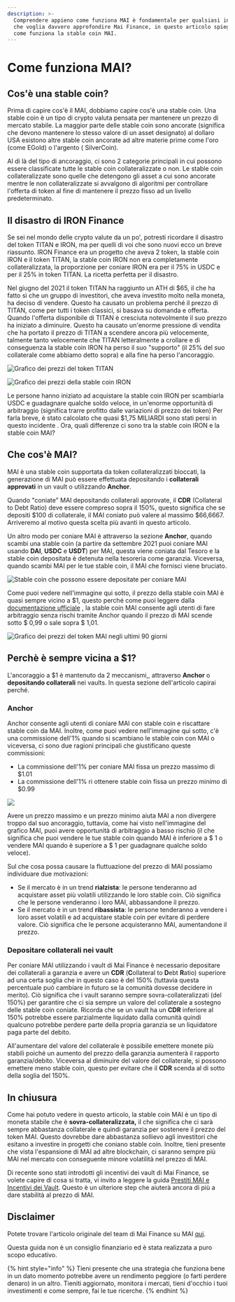 ```yaml
---
description: >-
  Comprendere appieno come funziona MAI è fondamentale per qualsiasi investitore
  che voglia davvero approfondire Mai Finance, in questo articolo spiegheremo
  come funziona la stable coin MAI.
---
```


# Come funziona MAI?

## Cos'è una stable coin?

Prima di capire cos'è il MAI, dobbiamo capire cos'è una stable coin. Una stable coin è un tipo di crypto valuta pensata per mantenere un prezzo di mercato stabile. La maggior parte delle stable coin sono ancorate (significa che devono mantenere lo stesso valore di un asset designato) al dollaro USA esistono altre stable coin ancorate ad altre materie prime come l'oro (come EGold) o l'argento ( SilverCoin).

Al di là del tipo di ancoraggio, ci sono 2 categorie principali in cui possono essere classificate tutte le stable coin collateralizzate o non. Le stable coin collateralizzate sono quelle che detengono gli asset a cui sono ancorate mentre le non collateralizzate si avvalgono di algoritmi per controllare l'offerta di token al fine di mantenere il prezzo fisso ad un livello predeterminato.

## Il disastro di IRON Finance

Se sei nel mondo delle crypto valute da un po', potresti ricordare il disastro del token TITAN e IRON, ma per quelli di voi che sono nuovi ecco un breve riassunto. IRON Finance era un progetto che aveva 2 token, la stable coin IRON e il token TITAN, la stable coin IRON non era completamente collateralizzata, la proporzione per coniare IRON era per il 75% in USDC e per il 25% in token TITAN. La ricetta perfetta per il disastro.

Nel giugno del 2021 il token TITAN ha raggiunto un ATH di $65, il che ha fatto sì che un gruppo di investitori, che aveva investito molto nella moneta, ha deciso di vendere. Questo ha causato un problema perché il prezzo di TITAN, come per tutti i token classici, si basava su domanda e offerta. Quando l'offerta disponibile di TITAN è cresciuta notevolmente il suo prezzo ha iniziato a diminuire. Questo ha causato un'enorme pressione di vendita che ha portato il prezzo di TITAN a scendere ancora più velocemente, talmente tanto velocemente che TITAN letteralmente a crollare e di conseguenza la stable coin IRON ha perso il suo "supporto" (il 25% del suo collaterale come abbiamo detto sopra) e alla fine ha perso l'ancoraggio.

![Grafico dei prezzi del token TITAN](../.gitbook/assets/iron.jpg)

![Grafico dei prezzi della stable coin IRON](../.gitbook/assets/titan.jpg)

Le persone hanno iniziato ad acquistare la stable coin IRON per scambiarla USDC e guadagnare qualche soldo veloce, in un'enorme opportunità di arbitraggio (significa trarre profitto dalle variazioni di prezzo dei token) Per farla breve, è stato calcolato che quasi $1,75 MILIARDI sono stati persi in questo incidente . Ora, quali differenze ci sono tra la stable coin IRON e la stable coin MAI?

## Che cos'è MAI?

MAI è una stable coin supportata da token collateralizzati bloccati, la generazione di MAI può essere effettuata depositando i **collaterali approvati** in un vault o utilizzando **Anchor**.

Quando "coniate" MAI depositando collaterali approvate, il **CDR** (Collateral to Debt Ratio) deve essere compreso sopra il 150%, questo significa che se depositi $100 di collaterale, il MAI coniato può valere al massimo $66,6667. Arriveremo al motivo questa scelta più avanti in questo articolo.

Un altro modo per coniare MAI è attraverso la sezione **Anchor**, quando scambi una stable coin (a partire da settembre 2021 puoi coniare MAI usando **DAI**, **USDC** e **USDT**) per MAI, questa viene coniata dal Tesoro e la stable coin depositata è detenuta nella tesoreria come garanzia. Viceversa, quando scambi MAI per le tue stable coin, il MAI che fornisci viene bruciato.

![Stable coin che possono essere depositate per coniare MAI](<../.gitbook/assets/image (9).png>)

Come puoi vedere nell'immagine qui sotto, il prezzo della stable coin MAI è quasi sempre vicino a $1, questo perché come puoi leggere dalla [documentazione ufficiale](https://docs.mai.finance/stablecoin-economics) , la stable coin MAI consente agli utenti di fare arbitraggio senza rischi tramite Anchor quando il prezzo di MAI scende sotto $ 0,99 o sale sopra $ 1,01.

![Grafico dei prezzi del token MAI negli ultimi 90 giorni](<../.gitbook/assets/image (7) (1) (1) (1).png>)

## Perchè è sempre vicina a $1?

L'ancoraggio a $1 è mantenuto da 2 meccanismi,, attraverso **Anchor** o **depositando collaterali** nei vaults.  In questa sezione dell'articolo capirai perché.

### Anchor

Anchor consente agli utenti di coniare MAI con stable coin e riscattare stable coin da MAI. Inoltre, come puoi vedere nell'immagine qui sotto, c'è una commissione dell'1% quando si scambiano le stable coin con MAI o viceversa, ci sono due ragioni principali che giustificano queste commissioni:

* La commissione dell'1% per coniare MAI fissa un prezzo massimo di $1.01
* La commissione dell'1% ri ottenere stable coin fissa un prezzo minimo di $0.99

![](<../.gitbook/assets/image (8).png>)

Avere un prezzo massimo e un prezzo minimo aiuta MAI a non divergere troppo dal suo ancoraggio, tuttavia, come hai visto nell'immagine del grafico MAI, puoi avere opportunità di arbitraggio a basso rischio (il che significa che puoi vendere le tue stable coin quando MAI è inferiore a $ 1 o vendere MAI quando è superiore a $ 1 per guadagnare qualche soldo veloce).

Sul che cosa possa causare la fluttuazione del prezzo di MAI possiamo individuare due motivazioni:

* Se il mercato è in un trend **rialzista**: le persone tenderanno ad acquistare asset più volatili utilizzando le loro stable coin. Ciò significa che le persone venderanno i loro MAI, abbassandone il prezzo.
* Se il mercato è in un trend **ribassista**: le persone tenderanno a vendere i loro asset volatili e ad acquistare stable coin per evitare di perdere valore. Ciò significa che le persone acquisteranno MAI, aumentandone il prezzo.

### Depositare collaterali nei vault

Per coniare MAI utilizzando i vault di Mai Finance è necessario depositare dei collaterali a garanzia e avere un **CDR** (**C**ollateral to **D**ebt **R**atio) superiore ad una certa soglia che in questo caso è del 150% (tuttavia questa percentuale può cambiare in futuro se la comunità dovesse decidere in merito). Ciò significa che i vault saranno sempre sovra-collateralizzati (del 150%) per garantire che ci sia sempre un valore del collaterale a sostegno delle stable coin coniate. Ricorda che se un vault ha un **CDR** inferiore al 150% potrebbe essere parzialmente liquidato dalla comunità quindi qualcuno potrebbe perdere parte della propria garanzia se un liquidatore paga parte del debito. 

All'aumentare del valore del collaterale è possibile emettere monete più stabili poiché un aumento del prezzo della garanzia aumenterà il rapporto garanzia/debito. Viceversa al diminuire del valore del collaterale, si possono emettere meno stable coin, questo per evitare che il **CDR** scenda al di sotto della soglia del 150%.

## In chiusura

Come hai potuto vedere in questo articolo, la stable coin MAI è un tipo di moneta stabile che è **sovra-collateralizzata,** il che significa che ci sarà sempre abbastanza collaterale e quindi garanzia per sostenere il prezzo del token MAI. Questo dovrebbe dare abbastanza sollievo agli investitori che esitano a investire in progetti che coniano stable coin. Inoltre, tieni presente che vista l'espansione di MAI ad altre blockchain, ci saranno sempre più MAI nel mercato con conseguente minore volatilità nel prezzo di MAI.

Di recente sono stati introdotti gli incentivi dei vault di Mai Finance, se volete capire di cosa si tratta, vi invito a leggere la guida [Prestiti MAI e Incentivi dei Vault](prestiti-mai-e-incentivi-per-i-vaults.md). Questo è un ulteriore step che aiuterà ancora di più a dare stabilità al prezzo di MAI.

## Disclaimer

Potete trovare l'articolo originale del team di Mai Finance su MAI [qui](https://docs.mai.finance/stablecoin-economics).

Questa guida non è un consiglio finanziario ed è stata realizzata a puro scopo educativo.

{% hint style="info" %}
Tieni presente che una strategia che funziona bene in un dato momento potrebbe avere un rendimento peggiore (o farti perdere denaro) in un altro. Tieniti aggiornato, monitora i mercati, tieni d'occhio i tuoi investimenti e come sempre, fai le tue ricerche.
{% endhint %}
